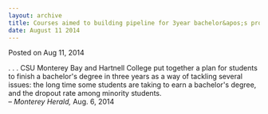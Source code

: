 ```yaml
---
layout: archive
title: Courses aimed to building pipeline for 3year bachelor&apos;s program
date: August 11 2014
---
```





<span class="date">Posted on Aug 11, 2014    </span>
<p>. . . CSU Monterey Bay and Hartnell College put together a plan
for students to finish a bachelor&apos;s degree in three years as a way
of tackling several issues: the long time some students are taking
to earn a bachelor&apos;s degree, and the dropout rate among minority
students.<br>
&#x2013; <em>Monterey Herald,</em> Aug. 6, 2014</br></p>





